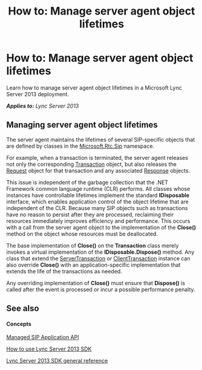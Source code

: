 ﻿---
title: 'How to: Manage server agent object lifetimes'
TOCTitle: 'How to: Manage server agent object lifetimes'
ms:assetid: 13526dfd-050a-4cbc-b8cf-e36b81e12f50
ms:mtpsurl: https://msdn.microsoft.com/en-us/library/Dn439084(v=office.15)
ms:contentKeyID: 57096241
ms.date: 07/24/2014
mtps_version: v=office.15
---

# How to: Manage server agent object lifetimes

Learn how to manage server agent object lifetimes in a Microsoft Lync Server 2013 deployment.


_**Applies to:** Lync Server 2013_

## Managing server agent object lifetimes

The server agent maintains the lifetimes of several SIP-specific objects that are defined by classes in the [Microsoft.Rtc.Sip](https://msdn.microsoft.com/en-us/library/jj266253\(v=office.15\)) namespace.

For example, when a transaction is terminated, the server agent releases not only the corresponding [Transaction](https://msdn.microsoft.com/en-us/library/jj265742\(v=office.15\)) object, but also releases the [Request](https://msdn.microsoft.com/en-us/library/jj266237\(v=office.15\)) object for that transaction and any associated [Response](https://msdn.microsoft.com/en-us/library/jj266760\(v=office.15\)) objects.

This issue is independent of the garbage collection that the .NET Framework common language runtime (CLR) performs. All classes whose instances have controllable lifetimes implement the standard **IDisposable** interface, which enables application control of the object lifetime that are independent of the CLR. Because many SIP objects such as transactions have no reason to persist after they are processed, reclaiming their resources immediately improves efficiency and performance. This occurs with a call from the server agent object to the implementation of the **Close()** method on the object whose resources must be deallocated.

The base implementation of **Close()** on the **Transaction** class merely invokes a virtual implementation of the **IDisposable.Dispose()** method. Any class that extend the [ServerTransaction](https://msdn.microsoft.com/en-us/library/jj265462\(v=office.15\)) or [ClientTransaction](https://msdn.microsoft.com/en-us/library/jj265716\(v=office.15\)) instance can also override **Close()** with an application-specific implementation that extends the life of the transactions as needed.

Any overriding implementation of **Close()** must ensure that **Dispose()** is called after the event is processed or incur a possible performance penalty.

## See also

#### Concepts

[Managed SIP Application API](managed-sip-application-api.md)

[How to use Lync Server 2013 SDK](how-to-use-lync-server-2013-sdk.md)

[Lync Server 2013 SDK general reference](lync-server-2013-sdk-general-reference.md)

